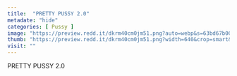 ```yaml
---
title:  "PRETTY PUSSY 2.0"
metadate: "hide"
categories: [ Pussy ]
image: "https://preview.redd.it/dkrm40cm0jm51.png?auto=webp&s=63bd67b00fa3da7bec7159263cb595254421827f"
thumb: "https://preview.redd.it/dkrm40cm0jm51.png?width=640&crop=smart&auto=webp&s=ba4ea37d346680a61a4cde12e5f9f3cf1f9ea854"
visit: ""
---
```

PRETTY PUSSY 2.0
